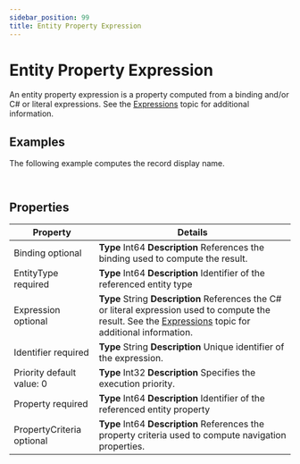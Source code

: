 ```yaml
---
sidebar_position: 99
title: Entity Property Expression
---
```


# Entity Property Expression

An entity property expression is a property computed from a binding and/or C# or literal expressions. See the [Expressions](../../../expressions/index "Expressions") topic for additional information.

## Examples

The following example computes the record display name.

```


```
## Properties

| Property | Details |
| --- | --- |
| Binding optional | **Type**  Int64  **Description** References the binding used to compute the result. |
| EntityType required | **Type**  Int64  **Description** Identifier of the referenced entity type |
| Expression optional | **Type**  String  **Description** References the C# or literal expression used to compute the result. See the [Expressions](../../../expressions/index "Expressions") topic for additional information. |
| Identifier required | **Type**  String  **Description** Unique identifier of the expression. |
| Priority default value: 0 | **Type**  Int32  **Description** Specifies the execution priority. |
| Property required | **Type**  Int64  **Description** Identifier of the referenced entity property |
| PropertyCriteria optional | **Type**  Int64  **Description** References the property criteria used to compute navigation properties. |